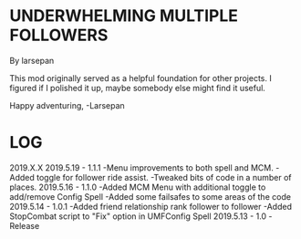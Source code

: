 
UNDERWHELMING MULTIPLE FOLLOWERS
===============
By larsepan


This mod originally served as a helpful foundation for
other projects.  I figured if I polished it up, 
maybe somebody else might find it useful.

Happy adventuring,
-Larsepan


LOG
===============
2019.X.X
2019.5.19 - 1.1.1
-Menu improvements to both spell and MCM.
-Added toggle for follower ride assist.
-Tweaked bits of code in a number of places.
2019.5.16 - 1.1.0
-Added MCM Menu with additional toggle to add/remove Config Spell
-Added some failsafes to some areas of the code
2019.5.14 - 1.0.1
-Added friend relationship rank follower to follower
-Added StopCombat script to "Fix" option in UMFConfig Spell
2019.5.13 - 1.0
-Release
